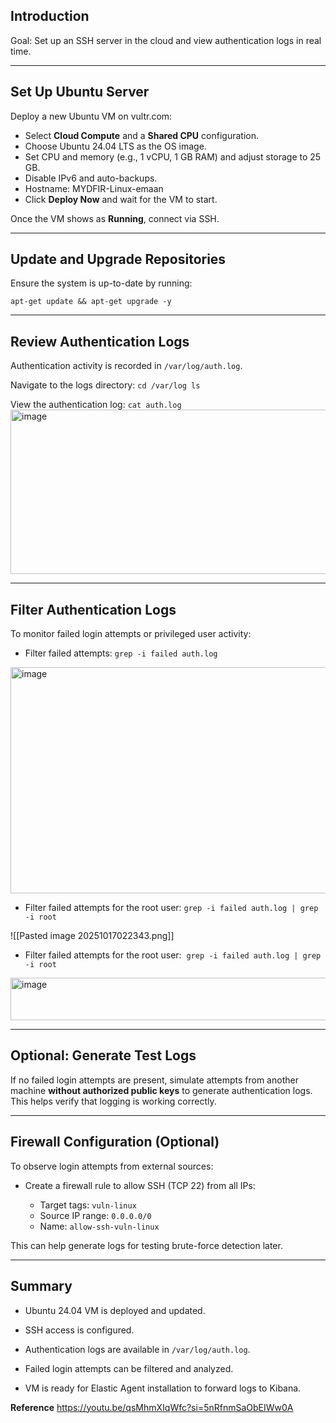 ## Introduction

Goal: Set up an SSH server in the cloud and view authentication logs in real time.

---

## Set Up Ubuntu Server

Deploy a new Ubuntu VM on vultr.com:

- Select **Cloud Compute** and a **Shared CPU** configuration.
- Choose Ubuntu 24.04 LTS as the OS image.
- Set CPU and memory (e.g., 1 vCPU, 1 GB RAM) and adjust storage to 25 GB.
- Disable IPv6 and auto-backups.
- Hostname: MYDFIR-Linux-emaan
- Click **Deploy Now** and wait for the VM to start.

Once the VM shows as **Running**, connect via SSH.

---

## Update and Upgrade Repositories

Ensure the system is up-to-date by running:

`apt-get update && apt-get upgrade -y`

---

## Review Authentication Logs

Authentication activity is recorded in `/var/log/auth.log`.

Navigate to the logs directory:
`cd /var/log ls`

View the authentication log:
`cat auth.log`
<img width="689" height="263" alt="image" src="https://github.com/user-attachments/assets/6ea4ba90-1ef0-4882-b42e-c8ea733e634c" />

---

## Filter Authentication Logs

To monitor failed login attempts or privileged user activity:

- Filter failed attempts:
`grep -i failed auth.log`
<img width="698" height="362" alt="image" src="https://github.com/user-attachments/assets/edadff3e-19f2-49bf-a2b5-dfe7b194dccc" />


- Filter failed attempts for the root user:
`grep -i failed auth.log | grep -i root`

![[Pasted image 20251017022343.png]]

- Filter failed attempts for the root user: 
`grep -i failed auth.log | grep -i root`
<img width="613" height="68" alt="image" src="https://github.com/user-attachments/assets/bc7c9895-bd12-4bd7-a1f0-e6fac2212bd0" />

---

## Optional: Generate Test Logs

If no failed login attempts are present, simulate attempts from another machine **without authorized public keys** to generate authentication logs. This helps verify that logging is working correctly.

---

## Firewall Configuration (Optional)

To observe login attempts from external sources:

- Create a firewall rule to allow SSH (TCP 22) from all IPs:
    
    - Target tags: `vuln-linux`
    - Source IP range: `0.0.0.0/0`
    - Name: `allow-ssh-vuln-linux`
        

This can help generate logs for testing brute-force detection later.

---

## Summary

- Ubuntu 24.04 VM is deployed and updated.
    
- SSH access is configured.
    
- Authentication logs are available in `/var/log/auth.log`.
    
- Failed login attempts can be filtered and analyzed.
    
- VM is ready for Elastic Agent installation to forward logs to Kibana.

**Reference**
https://youtu.be/qsMhmXIqWfc?si=5nRfnmSaObEIWw0A
